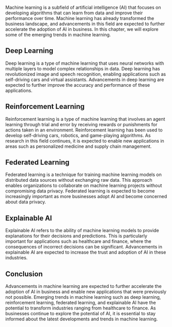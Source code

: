 
Machine learning is a subfield of artificial intelligence (AI) that focuses on developing algorithms that can learn from data and improve their performance over time. Machine learning has already transformed the business landscape, and advancements in this field are expected to further accelerate the adoption of AI in business. In this chapter, we will explore some of the emerging trends in machine learning.

Deep Learning
-------------

Deep learning is a type of machine learning that uses neural networks with multiple layers to model complex relationships in data. Deep learning has revolutionized image and speech recognition, enabling applications such as self-driving cars and virtual assistants. Advancements in deep learning are expected to further improve the accuracy and performance of these applications.

Reinforcement Learning
----------------------

Reinforcement learning is a type of machine learning that involves an agent learning through trial and error by receiving rewards or punishments for actions taken in an environment. Reinforcement learning has been used to develop self-driving cars, robotics, and game-playing algorithms. As research in this field continues, it is expected to enable new applications in areas such as personalized medicine and supply chain management.

Federated Learning
------------------

Federated learning is a technique for training machine learning models on distributed data sources without exchanging raw data. This approach enables organizations to collaborate on machine learning projects without compromising data privacy. Federated learning is expected to become increasingly important as more businesses adopt AI and become concerned about data privacy.

Explainable AI
--------------

Explainable AI refers to the ability of machine learning models to provide explanations for their decisions and predictions. This is particularly important for applications such as healthcare and finance, where the consequences of incorrect decisions can be significant. Advancements in explainable AI are expected to increase the trust and adoption of AI in these industries.

Conclusion
----------

Advancements in machine learning are expected to further accelerate the adoption of AI in business and enable new applications that were previously not possible. Emerging trends in machine learning such as deep learning, reinforcement learning, federated learning, and explainable AI have the potential to transform industries ranging from healthcare to finance. As businesses continue to explore the potential of AI, it is essential to stay informed about the latest developments and trends in machine learning.

